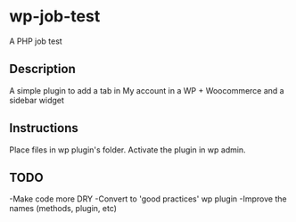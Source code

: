 # wp-job-test
A PHP job test

## Description
A simple plugin to add a tab in My account in a WP + Woocommerce and a sidebar widget

## Instructions
Place files in wp plugin's folder.
Activate the plugin in wp admin.

## TODO
-Make code more DRY
-Convert to 'good practices' wp plugin
-Improve the names (methods, plugin, etc)

